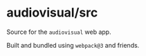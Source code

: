 # audiovisual/src

Source for the `audiovisual` web app.

Built and bundled using `webpack@3` and friends.

